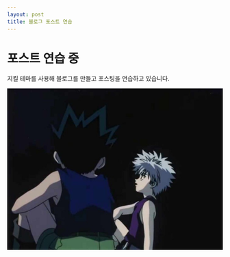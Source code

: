 ```yaml
---
layout: post
title: 블로그 포스트 연습
---
```


# 포스트 연습 중 

지킬 테마를 사용해 블로그를 만들고 포스팅을 연습하고 있습니다. 

![헌터헌터](/images/bj.jpg)

